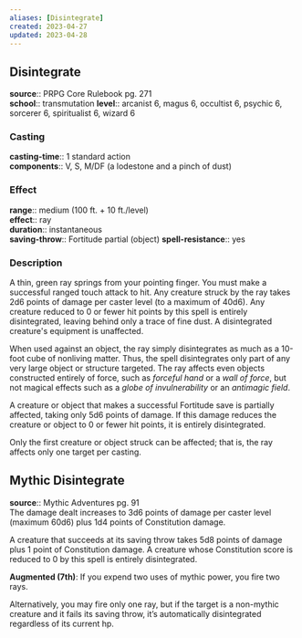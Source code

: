 ```yaml
---
aliases: [Disintegrate]
created: 2023-04-27
updated: 2023-04-28
---
```


## Disintegrate

**source**:: PRPG Core Rulebook pg. 271  
**school**:: transmutation
**level**:: arcanist 6, magus 6, occultist 6, psychic 6, sorcerer 6, spiritualist 6, wizard 6

### Casting

**casting-time**:: 1 standard action  
**components**:: V, S, M/DF (a lodestone and a pinch of dust)

### Effect

**range**:: medium (100 ft. + 10 ft./level)  
**effect**:: ray  
**duration**:: instantaneous  
**saving-throw**:: Fortitude partial (object)
**spell-resistance**:: yes

### Description

A thin, green ray springs from your pointing finger. You must make a successful ranged touch attack to hit. Any creature struck by the ray takes 2d6 points of damage per caster level (to a maximum of 40d6). Any creature reduced to 0 or fewer hit points by this spell is entirely disintegrated, leaving behind only a trace of fine dust. A disintegrated creature's equipment is unaffected.  
  
When used against an object, the ray simply disintegrates as much as a 10-foot cube of nonliving matter. Thus, the spell disintegrates only part of any very large object or structure targeted. The ray affects even objects constructed entirely of force, such as *forceful hand* or a *wall of force*, but not magical effects such as a *globe of invulnerability* or an *antimagic field*.  
  
A creature or object that makes a successful Fortitude save is partially affected, taking only 5d6 points of damage. If this damage reduces the creature or object to 0 or fewer hit points, it is entirely disintegrated.  
  
Only the first creature or object struck can be affected; that is, the ray affects only one target per casting.

## Mythic Disintegrate

**source**:: Mythic Adventures pg. 91  
The damage dealt increases to 3d6 points of damage per caster level (maximum 60d6) plus 1d4 points of Constitution damage.  
  
A creature that succeeds at its saving throw takes 5d8 points of damage plus 1 point of Constitution damage. A creature whose Constitution score is reduced to 0 by this spell is entirely disintegrated.  
  
**Augmented (7th)**: If you expend two uses of mythic power, you fire two rays.  
  
Alternatively, you may fire only one ray, but if the target is a non-mythic creature and it fails its saving throw, it’s automatically disintegrated regardless of its current hp.
